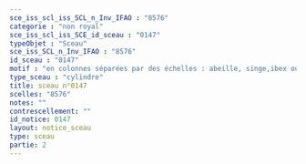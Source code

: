 ```yaml
---
sce_iss_scl_iss_SCL_n_Inv_IFAO : "8576"
categorie : "non royal"
sce_iss_scl_iss_SCE_id_sceau : "0147"
typeObjet : "Sceau"
sce_iss_SCL_n_Inv_IFAO : "8576"
id_sceau : "0147"
motif : "en colonnes séparées par des échelles : abeille, singe,ibex ou mouflon ?"
type_sceau : "cylindre"
title: sceau n°0147
scelles: "8576"
notes: ""
contrescellement: ""
id_notice: 0147
layout: notice_sceau
type: sceau
partie: 2
---
```

